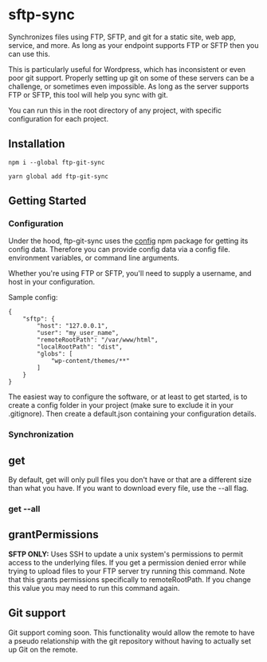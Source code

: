 # sftp-sync

Synchronizes files using FTP, SFTP, and git for a static site, web app, service, and more. As long as your endpoint supports FTP or SFTP then you can use this.

This is particularly useful for Wordpress, which has inconsistent or even poor git support. Properly setting up git on some of these servers can be a challenge, or sometimes even impossible. As long as the server supports FTP or SFTP, this tool will help you sync with git.

You can run this in the root directory of any project, with specific configuration for each project.

## Installation

    npm i --global ftp-git-sync 

    yarn global add ftp-git-sync

## Getting Started

### Configuration

Under the hood, ftp-git-sync uses the [config](https://www.npmjs.com/package/config) npm package for getting its config data. Therefore you can provide config data via a config file. environment variables, or command line arguments.

Whether you're using FTP or SFTP, you'll need to supply a username, and host in your configuration.

Sample config:

    {
        "sftp": {
            "host": "127.0.0.1",
            "user": "my_user_name",
            "remoteRootPath": "/var/www/html",
            "localRootPath": "dist",
            "globs": [
                "wp-content/themes/**"
            ]
        }
    }

The easiest way to configure the software, or at least to get started, is to create a config folder in your project (make sure to exclude it in your .gitignore). Then create a default.json containing your configuration details.

### Synchronization



## get

By default, get will only pull files you don't have or that are a different size than what you have. If you want to download every file, use the --all flag.

### get --all

## grantPermissions

**SFTP ONLY:** Uses SSH to update a unix system's permissions to permit access to the underlying files. If you get a permission denied error while trying to upload files to your FTP server try running this command. Note that this grants permissions specifically to remoteRootPath. If you change this value you may need to run this command again.


## Git support

Git support coming soon. This functionality would allow the remote to have a pseudo relationship with the git repository without having to actually set up Git on the remote.